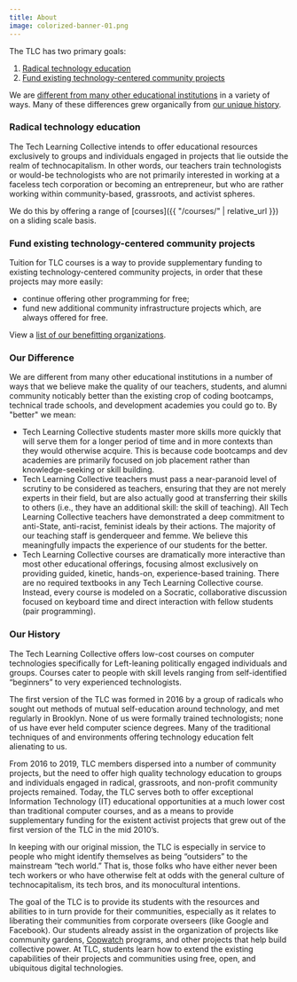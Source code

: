 ```yaml
---
title: About
image: colorized-banner-01.png
---
```


The TLC has two primary goals:

1. [Radical technology education](#radical-technology-education)
1. [Fund existing technology-centered community projects](#fund-existing-technology-centered-community-projects)

We are [different from many other educational institutions](#our-difference) in a variety of ways. Many of these differences grew organically from [our unique history](#our-history).

<h3 id="radical-technology-education">Radical technology education</h3>

The Tech Learning Collective intends to offer educational resources exclusively to groups and individuals engaged in projects that lie outside the realm of technocapitalism. In other words, our teachers train technologists or would-be technologists who are not primarily interested in working at a faceless tech corporation or becoming an entrepreneur, but who are rather working within community-based, grassroots, and activist spheres.

We do this by offering a range of [courses]({{ "/courses/" | relative_url }}) on a sliding scale basis.

<h3 id="fund-existing-technology-centered-community-projects">Fund existing technology-centered community projects</h3>

Tuition for TLC courses is a way to provide supplementary funding to existing technology-centered community projects, in order that these projects may more easily:

* continue offering other programming for free;
* fund new additional community infrastructure projects which, are always offered for free.

View a [list of our benefitting organizations](https://github.com/AnarchoTechNYC/meta/wiki/Accomplices-and-allies).

<h3 id="our-difference">Our Difference</h3>

We are different from many other educational institutions in a number of ways that we believe make the quality of our teachers, students, and alumni community noticably better than the existing crop of coding bootcamps, technical trade schools, and development academies you could go to. By "better" we mean:

* Tech Learning Collective students master more skills more quickly that will serve them for a longer period of time and in more contexts than they would otherwise acquire. This is because code bootcamps and dev academies are primarily focused on job placement rather than knowledge-seeking or skill building.
* Tech Learning Collective teachers must pass a near-paranoid level of scrutiny to be considered as teachers, ensuring that they are not merely experts in their field, but are also actually good at transferring their skills to others (i.e., they have an additional skill: the skill of teaching). All Tech Learning Collective teachers have demonstrated a deep commitment to anti-State, anti-racist, feminist ideals by their actions. The majority of our teaching staff is genderqueer and femme. We believe this meaningfully impacts the experience of our students for the better.
* Tech Learning Collective courses are dramatically more interactive than most other educational offerings, focusing almost exclusively on providing guided, kinetic, hands-on, experience-based training. There are no required textbooks in any Tech Learning Collective course. Instead, every course is modeled on a Socratic, collaborative discussion focused on keyboard time and direct interaction with fellow students (pair programming).

<h3 id="our-history">Our History</h3>

The Tech Learning Collective offers low-cost courses on computer technologies specifically for Left-leaning politically engaged individuals and groups. Courses cater to people with skill levels ranging from self-identified “beginners” to very experienced technologists.

The first version of the TLC was formed in 2016 by a group of radicals who sought out methods of mutual self-education around technology, and met regularly in Brooklyn. None of us were formally trained technologists; none of us have ever held computer science degrees. Many of the traditional techniques of and environments offering technology education felt alienating to us.

From 2016 to 2019, TLC members dispersed into a number of community projects, but the need to offer high quality technology education to groups and individuals engaged in radical, grassroots, and non-profit community projects remained. Today, the TLC serves both to offer exceptional Information Technology (IT) educational opportunities at a much lower cost than traditional computer courses, and as a means to provide supplementary funding for the existent activist projects that grew out of the first version of the TLC in the mid 2010&rsquo;s.

<p>In keeping with our original mission, the TLC is especially in service to people who might identify themselves as being “outsiders” to the mainstream “tech world.” That is, those folks who have either never been tech workers or who have otherwise felt at odds with the general culture of technocapitalism, its tech bros, and its monocultural intentions.</p>

<p>The goal of the TLC is to provide its students with the resources and abilities to in turn provide for their communities, especially as it relates to liberating their communities from corporate overseers (like Google and Facebook). Our students already assist in the organization of projects like community gardens, <a href="https://en.wikipedia.org/wiki/Copwatch">Copwatch</a> programs, and other projects that help build collective power. At TLC, students learn how to extend the existing capabilities of their projects and communities using free, open, and ubiquitous digital technologies.</p>
